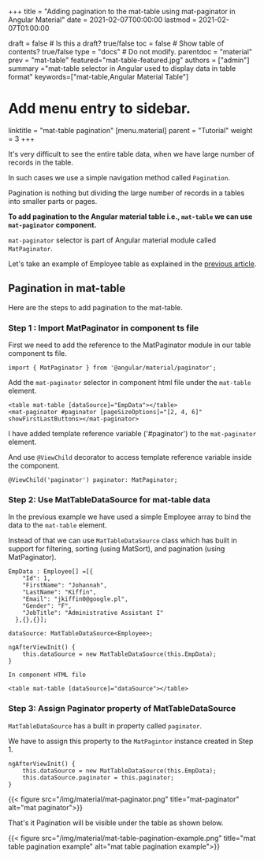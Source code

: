 +++
title = "Adding pagination to the mat-table using mat-paginator in Angular Material"
date = 2021-02-07T00:00:00
lastmod = 2021-02-07T01:00:00

draft = false  # Is this a draft? true/false
toc = false  # Show table of contents? true/false
type = "docs"  # Do not modify.
parentdoc = "material"
prev = "mat-table"
featured="mat-table-featured.jpg"
authors = ["admin"]
summary ="mat-table selector in Angular used to display data in table format"
keywords=["mat-table,Angular Material Table"]


# Add menu entry to sidebar.
linktitle = "mat-table pagination"
[menu.material]
  parent = "Tutorial"
  weight = 3
+++

It's very difficult to see the entire table data, when we have large number of records in the table.

In such cases we use a simple navigation method called `Pagination`.

Pagination is nothing but dividing the large number of records in a tables into smaller parts or pages.

**To add pagination to the Angular material table i.e., `mat-table` we can use `mat-paginator` component.**

`mat-paginator` selector is part of Angular material module called `MatPaginator`.

Let's take an example of Employee table as explained in the [previous article](https://www.angularjswiki.com/material/mat-table/).

## Pagination in mat-table

Here are the steps to add pagination to the mat-table.

### Step 1 : Import MatPaginator in component ts file

First we need to add the reference to the MatPaginator module in our table component ts file.

```
import { MatPaginator } from '@angular/material/paginator';
```

Add the `mat-paginator` selector in component html file under the `mat-table` element.

```
<table mat-table [dataSource]="EmpData"></table>
<mat-paginator #paginator [pageSizeOptions]="[2, 4, 6]" 
showFirstLastButtons></mat-paginator>
```
I have added template reference variable ('#paginator') to the `mat-paginator` element. 

And use `@ViewChild` decorator to access template reference variable inside the component.

```
@ViewChild('paginator') paginator: MatPaginator;

```

### Step 2: Use MatTableDataSource for mat-table data

In the previous example we have used a simple Employee array to bind the data to the `mat-table` element.

Instead of that we can use `MatTableDataSource` class which has built in support for filtering, sorting (using MatSort), and pagination (using MatPaginator).

```
EmpData : Employee[] =[{
    "Id": 1,
    "FirstName": "Johannah",
    "LastName": "Kiffin",
    "Email": "jkiffin0@google.pl",
    "Gender": "F",
    "JobTitle": "Administrative Assistant I"
  },{},{}];

dataSource: MatTableDataSource<Employee>;

ngAfterViewInit() {
    this.dataSource = new MatTableDataSource(this.EmpData);
}

In component HTML file 

<table mat-table [dataSource]="dataSource"></table>

```

### Step 3: Assign Paginator property of MatTableDataSource

`MatTableDataSource` has a built in property called `paginator`.

We have to assign this property to the `MatPagintor` instance created in Step 1.

```
ngAfterViewInit() {
    this.dataSource = new MatTableDataSource(this.EmpData);
    this.dataSource.paginator = this.paginator;
}
```
{{< figure src="/img/material/mat-paginator.png" title="mat-paginator" alt="mat paginator">}}


That's it Pagination will be visible under the table as shown below.

{{< figure src="/img/material/mat-table-pagination-example.png" title="mat table pagination example" alt="mat table pagination example">}}




